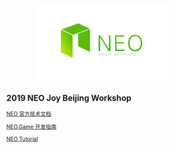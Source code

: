 <div align="center">  
<img src="./images/neo-logo.png" alt="NEO-Tutorial" height="200">
</div>

## 2019 NEO Joy Beijing Workshop


[NEO 官方技术文档](https://docs.neo.org/zh-cn/index.html)

[NEO.Game 开发指南](https://github.com/neo-ngd/NEO.Game-Developer-Guide)


[NEO Tutorial](https://neo-ngd.github.io/NEO-Tutorial/)
